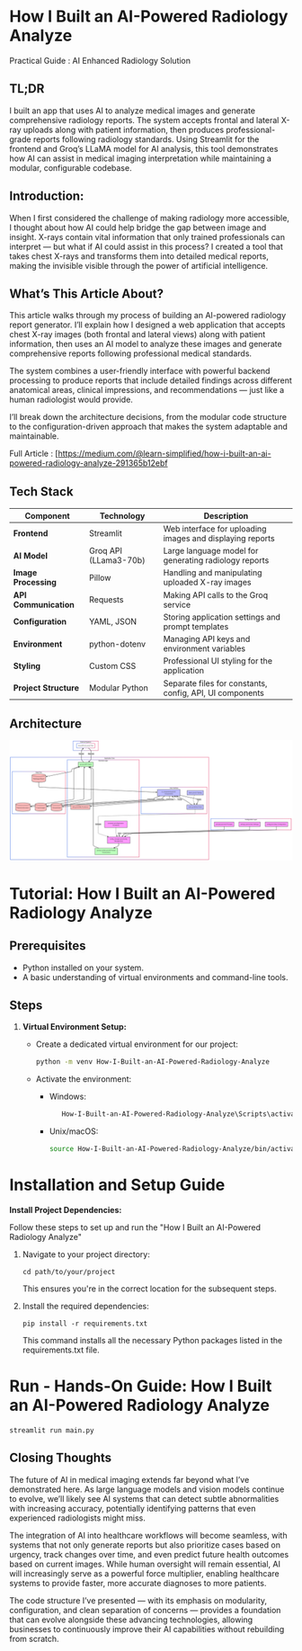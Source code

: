 # How I Built an AI-Powered Radiology Analyze

Practical Guide : AI Enhanced Radiology Solution

## TL;DR
I built an app that uses AI to analyze medical images and generate comprehensive radiology reports. The system accepts frontal and lateral X-ray uploads along with patient information, then produces professional-grade reports following radiology standards. Using Streamlit for the frontend and Groq’s LLaMA model for AI analysis, this tool demonstrates how AI can assist in medical imaging interpretation while maintaining a modular, configurable codebase.

## Introduction:
When I first considered the challenge of making radiology more accessible, I thought about how AI could help bridge the gap between image and insight. X-rays contain vital information that only trained professionals can interpret — but what if AI could assist in this process? I created a tool that takes chest X-rays and transforms them into detailed medical reports, making the invisible visible through the power of artificial intelligence.

## What’s This Article About?
This article walks through my process of building an AI-powered radiology report generator. I’ll explain how I designed a web application that accepts chest X-ray images (both frontal and lateral views) along with patient information, then uses an AI model to analyze these images and generate comprehensive reports following professional medical standards.

The system combines a user-friendly interface with powerful backend processing to produce reports that include detailed findings across different anatomical areas, clinical impressions, and recommendations — just like a human radiologist would provide.

I’ll break down the architecture decisions, from the modular code structure to the configuration-driven approach that makes the system adaptable and maintainable.

Full Article : [https://medium.com/@learn-simplified/how-i-built-an-ai-powered-radiology-analyze-291365b12ebf


## Tech Stack  

| Component           | Technology          | Description                                          |
|---------------------|---------------------|------------------------------------------------------|
| **Frontend**        | Streamlit            | Web interface for uploading images and displaying reports |
| **AI Model**        | Groq API (LLama3-70b)| Large language model for generating radiology reports |
| **Image Processing**| Pillow               | Handling and manipulating uploaded X-ray images       |
| **API Communication**| Requests            | Making API calls to the Groq service                  |
| **Configuration**   | YAML, JSON           | Storing application settings and prompt templates     |
| **Environment**     | python-dotenv        | Managing API keys and environment variables           |
| **Styling**         | Custom CSS           | Professional UI styling for the application           |
| **Project Structure**| Modular Python      | Separate files for constants, config, API, UI components |



## Architecture

![Design Diagram](design_docs/design.png)


# Tutorial: How I Built an AI-Powered Radiology Analyze

## Prerequisites
- Python installed on your system.
- A basic understanding of virtual environments and command-line tools.

## Steps

1. **Virtual Environment Setup:**
   - Create a dedicated virtual environment for our project:
   
     ```bash
     python -m venv How-I-Built-an-AI-Powered-Radiology-Analyze
     ```
   - Activate the environment:
   
     - Windows:
       ```bash
          How-I-Built-an-AI-Powered-Radiology-Analyze\Scripts\activate        
       ```
     - Unix/macOS:
       ```bash
       source How-I-Built-an-AI-Powered-Radiology-Analyze/bin/activate
       ```
   

# Installation and Setup Guide

**Install Project Dependencies:**

Follow these steps to set up and run the  "How I Built an AI-Powered Radiology Analyze"

1. Navigate to your project directory:
   ```
   cd path/to/your/project
   ```
   This ensures you're in the correct location for the subsequent steps.

2. Install the required dependencies:
   ```
   pip install -r requirements.txt   
   ```
   This command installs all the necessary Python packages listed in the requirements.txt file.


# Run - Hands-On Guide: How I Built an AI-Powered Radiology Analyze
  
   ```
   streamlit run main.py
   ```
   
## Closing Thoughts

The future of AI in medical imaging extends far beyond what I’ve demonstrated here. As large language models and vision models continue to evolve, we’ll likely see AI systems that can detect subtle abnormalities with increasing accuracy, potentially identifying patterns that even experienced radiologists might miss.

The integration of AI into healthcare workflows will become seamless, with systems that not only generate reports but also prioritize cases based on urgency, track changes over time, and even predict future health outcomes based on current images. While human oversight will remain essential, AI will increasingly serve as a powerful force multiplier, enabling healthcare systems to provide faster, more accurate diagnoses to more patients.

The code structure I’ve presented — with its emphasis on modularity, configuration, and clean separation of concerns — provides a foundation that can evolve alongside these advancing technologies, allowing businesses to continuously improve their AI capabilities without rebuilding from scratch.
